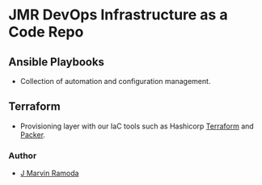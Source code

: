 # JMR DevOps Infrastructure as a Code Repo


## Ansible Playbooks
- Collection of automation and configuration management.


## Terraform
- Provisioning layer with our IaC tools such as Hashicorp [Terraform](https://www.terraform.io/) and [Packer](https://www.packer.io/).

### Author
- [J Marvin Ramoda](marvin@xctuality.com)
